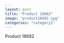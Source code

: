 ```yaml
---
layout: post
title: "Product 18682"
image: "product18682.jpg"
categories: "category1"
---
```

Product 18682
